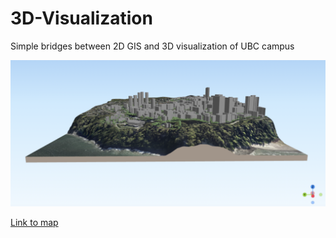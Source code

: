 # 3D-Visualization
Simple bridges between 2D GIS and 3D visualization of UBC campus

![](https://github.com/Rbosca/3D-Visualization/blob/main/Screen%20Shot%202021-03-27%20at%208.43.58%20PM.png)

[Link to map](https://Rbosca.github.io/3D.html)
